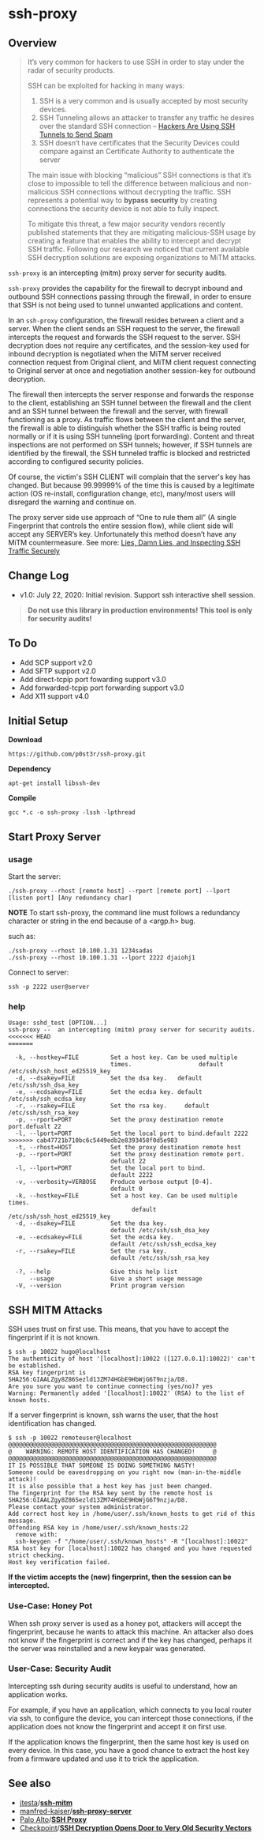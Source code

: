 # ssh-proxy

## Overview

> It’s very common for hackers to use SSH in order to stay under the radar of security products.
>
> SSH can be exploited for hacking in many ways:
>
> 1. SSH is a very common and is usually accepted by most security devices.
> 2. SSH Tunneling allows an attacker to transfer any traffic he desires over the standard SSH connection – [Hackers Are Using SSH Tunnels to Send Spam](http://www.rackaid.com/blog/spam-ssh-tunnel/)
> 3. SSH doesn’t have certificates that the Security Devices could compare against an Certificate Authority to authenticate the server
>
> The main issue with blocking “malicious” SSH connections is that it’s close to impossible to tell the difference between malicious and non-malicious SSH connections without decrypting the traffic. SSH represents a potential way to **bypass** **security** by creating connections the security device is not able to fully inspect.
>
> To mitigate this threat, a few major security vendors recently published statements that they are mitigating malicious-SSH usage by creating a feature that enables the ability to intercept and decrypt SSH traffic. Following our research we noticed that current available SSH decryption solutions are exposing organizations to MiTM attacks.

`ssh-proxy` is an intercepting (mitm) proxy server for security audits.

`ssh-proxy` provides the capability for the firewall to decrypt inbound and outbound SSH connections passing through the firewall, in order to ensure that SSH is not being used to tunnel unwanted applications and content.

In an `ssh-proxy` configuration, the firewall resides between a client and a server. When the client sends an SSH request to the server, the firewall intercepts the request and forwards the SSH request to the server. SSH decryption does not require any certificates, and the session-key used for inbound decryption is negotiated when the MiTM server received connection request from Original client, and MiTM client request connecting to Original server at once and negotiation another session-key for outbound decryption.

The firewall then intercepts the server response and forwards the response to the client, establishing an SSH tunnel between the firewall and the client and an SSH tunnel between the firewall and the server, with firewall functioning as a proxy. As traffic flows between the client and the server, the firewall is able to distinguish whether the SSH traffic is being routed normally or if it is using SSH tunneling (port forwarding). Content and threat inspections are not performed on SSH tunnels; however, if SSH tunnels are identified by the firewall, the SSH tunneled traffic is blocked and restricted according to configured security policies.

Of course, the victim's SSH CLIENT will complain that the server's key has changed. But because 99.99999% of the time this is caused by a legitimate action (OS re-install, configuration change, etc), many/most users will disregard the warning and continue on. 

The proxy server side use approach of “One to rule them all” (A single Fingerprint that controls the entire session flow),  while client side will accept any SERVER’s key. Unfortunately this method doesn’t have any MiTM countermeasure. See more: [Lies, Damn Lies, and Inspecting SSH Traffic Securely](http://phoneboy.org/2015/07/29/lies-damn-lies-and-inspecting-ssh-traffic-securely/)

## Change Log

- v1.0: July 22, 2020: Initial revision. Support ssh interactive shell session.

>  **Do not use this library in production environments! This tool is only for security audits!**

## To Do

- Add SCP support v2.0
- Add SFTP support v2.0
- Add direct-tcpip port fowarding support v3.0
- Add forwarded-tcpip port forwarding support v3.0
- Add X11 support v4.0

## Initial Setup

**Download**

```
https://github.com/p0st3r/ssh-proxy.git
```

**Dependency**

```
apt-get install libssh-dev
```

**Compile**

```
gcc *.c -o ssh-proxy -lssh -lpthread
```

## Start Proxy Server

### usage

Start the server:

```
./ssh-proxy --rhost [remote host] --rport [remote port] --lport [listen port] [Any redundancy char]
```

**NOTE** To start ssh-proxy, the command line must follows a redundancy character or string in the end because of a \<argp.h\> bug.

such as:

```
./ssh-proxy --rhost 10.100.1.31 1234sadas
./ssh-proxy --rhost 10.100.1.31 --lport 2222 djaiohj1
```

Connect to server:

```
ssh -p 2222 user@server
```

### help

```
Usage: sshd_test [OPTION...]
ssh-proxy --  an intercepting (mitm) proxy server for security audits.
<<<<<<< HEAD
=======

  -k, --hostkey=FILE         Set a host key. Can be used multiple
                             times.				      default /etc/ssh/ssh_host_ed25519_key
  -d, --dsakey=FILE          Set the dsa key. 	default /etc/ssh/ssh_dsa_key
  -e, --ecdsakey=FILE        Set the ecdsa key.	default /etc/ssh/ssh_ecdsa_key
  -r, --rsakey=FILE          Set the rsa key.	  default /etc/ssh/ssh_rsa_key
  -p, --rport=PORT           Set the proxy destination remote port.defualt 22
  -l, --lport=PORT           Set the local port to bind.default 2222
>>>>>>> cab47721b710bc6c5449edb2e8393458f0d5e983
  -t, --rhost=HOST           Set the proxy destination remote host
  -p, --rport=PORT           Set the proxy destination remote port.
                             defualt 22
  -l, --lport=PORT           Set the local port to bind.
                             default 2222
  -v, --verbosity=VERBOSE    Produce verbose output [0-4].	
                             default 0  
  -k, --hostkey=FILE         Set a host key. Can be used multiple times.
  				                   default /etc/ssh/ssh_host_ed25519_key
  -d, --dsakey=FILE          Set the dsa key. 	
                             default /etc/ssh/ssh_dsa_key
  -e, --ecdsakey=FILE        Set the ecdsa key.	
                             default /etc/ssh/ssh_ecdsa_key
  -r, --rsakey=FILE          Set the rsa key.	
                             default /etc/ssh/ssh_rsa_key

  -?, --help                 Give this help list
      --usage                Give a short usage message
  -V, --version              Print program version
```

## SSH MITM Attacks

SSH uses trust on first use. This means, that you have to accept the fingerprint if it is not known.

```
$ ssh -p 10022 hugo@localhost
The authenticity of host '[localhost]:10022 ([127.0.0.1]:10022)' can't be established.
RSA key fingerprint is SHA256:GIAALZgy8Z86Sezld13ZM74HGbE9HbWjG6T9nzja/D8.
Are you sure you want to continue connecting (yes/no)? yes
Warning: Permanently added '[localhost]:10022' (RSA) to the list of known hosts.
```

If a server fingerprint is known, ssh warns the user, that the host identification has changed.

```
$ ssh -p 10022 remoteuser@localhost
@@@@@@@@@@@@@@@@@@@@@@@@@@@@@@@@@@@@@@@@@@@@@@@@@@@@@@@@@@@
@    WARNING: REMOTE HOST IDENTIFICATION HAS CHANGED!     @
@@@@@@@@@@@@@@@@@@@@@@@@@@@@@@@@@@@@@@@@@@@@@@@@@@@@@@@@@@@
IT IS POSSIBLE THAT SOMEONE IS DOING SOMETHING NASTY!
Someone could be eavesdropping on you right now (man-in-the-middle attack)!
It is also possible that a host key has just been changed.
The fingerprint for the RSA key sent by the remote host is
SHA256:GIAALZgy8Z86Sezld13ZM74HGbE9HbWjG6T9nzja/D8.
Please contact your system administrator.
Add correct host key in /home/user/.ssh/known_hosts to get rid of this message.
Offending RSA key in /home/user/.ssh/known_hosts:22
  remove with:
  ssh-keygen -f "/home/user/.ssh/known_hosts" -R "[localhost]:10022"
RSA host key for [localhost]:10022 has changed and you have requested strict checking.
Host key verification failed.
```

**If the victim accepts the (new) fingerprint, then the session can be intercepted.**

### Use-Case: Honey Pot

When ssh proxy server is used as a honey pot, attackers will accept the fingerprint, because he wants to attack this machine. An attacker also does not know if the fingerprint is correct and if the key has changed, perhaps it the server was reinstalled and a new keypair was generated.

### User-Case: Security Audit

Intercepting ssh during security audits is useful to understand, how an application works.

For example, if you have an application, which connects to you local router via ssh, to configure the device, you can intercept those connections, if the application does not know the fingerprint and accept it on first use.

If the application knows the fingerprint, then the same host key is used on every device. In this case, you have a good chance to extract the host key from a firmware updated and use it to trick the application.

## See also

- [jtesta](https://github.com/jtesta)/**[ssh-mitm](https://github.com/jtesta/ssh-mitm)**
- [manfred-kaiser](https://github.com/manfred-kaiser)/**[ssh-proxy-server](https://github.com/manfred-kaiser/ssh-proxy-server)**
- [Palo Alto]()/**[SSH Proxy](https://docs.paloaltonetworks.com/pan-os/9-1/pan-os-admin/decryption/decryption-concepts/ssh-proxy.html)**
- [Checkpoint]()/**[SSH Decryption Opens Door to Very Old Security Vectors](https://blog.checkpoint.com/2015/08/12/ssh-decryption-opens-door-to-very-old-security-vectors/)**

